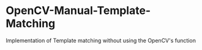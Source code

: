 # OpenCV-Manual-Template-Matching
Implementation of Template matching without using the OpenCV's function
